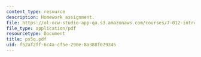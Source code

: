 ```yaml
---
content_type: resource
description: Homework assignment.
file: https://ol-ocw-studio-app-qa.s3.amazonaws.com/courses/7-012-introduction-to-biology-fall-2004/f52af2ff6c4acf5e290e8a388f079345_ps5q.pdf
file_type: application/pdf
resourcetype: Document
title: ps5q.pdf
uid: f52af2ff-6c4a-cf5e-290e-8a388f079345
---
```

